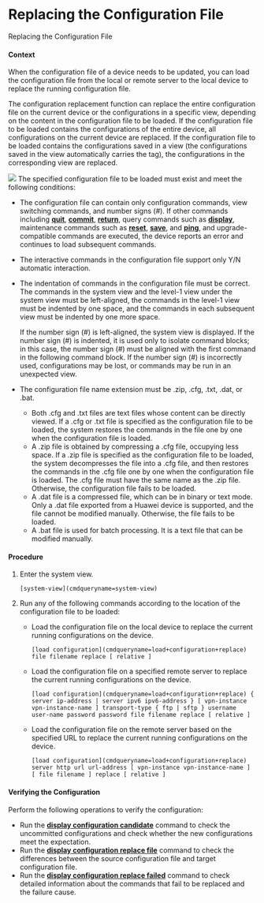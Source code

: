Replacing the Configuration File
================================

Replacing the Configuration File

#### Context

When the configuration file of a device needs to be updated, you can load the configuration file from the local or remote server to the local device to replace the running configuration file.

The configuration replacement function can replace the entire configuration file on the current device or the configurations in a specific view, depending on the content in the configuration file to be loaded. If the configuration file to be loaded contains the configurations of the entire device, all configurations on the current device are replaced. If the configuration file to be loaded contains the configurations saved in a view (the configurations saved in the view automatically carries the <replace/> tag), the configurations in the corresponding view are replaced.

![](public_sys-resources/note_3.0-en-us.png) The specified configuration file to be loaded must exist and meet the following conditions:

* The configuration file can contain only configuration commands, view switching commands, and number signs (#). If other commands including [**quit**](cmdqueryname=quit), [**commit**](cmdqueryname=commit), [**return**](cmdqueryname=return), query commands such as [**display**](cmdqueryname=display), maintenance commands such as [**reset**](cmdqueryname=reset), [**save**](cmdqueryname=save), and [**ping**](cmdqueryname=ping), and upgrade-compatible commands are executed, the device reports an error and continues to load subsequent commands.
* The interactive commands in the configuration file support only Y/N automatic interaction.
* The indentation of commands in the configuration file must be correct. The commands in the system view and the level-1 view under the system view must be left-aligned, the commands in the level-1 view must be indented by one space, and the commands in each subsequent view must be indented by one more space.
  
  If the number sign (#) is left-aligned, the system view is displayed. If the number sign (#) is indented, it is used only to isolate command blocks; in this case, the number sign (#) must be aligned with the first command in the following command block. If the number sign (#) is incorrectly used, configurations may be lost, or commands may be run in an unexpected view.
* The configuration file name extension must be .zip, .cfg, .txt, .dat, or .bat.
  
  + Both .cfg and .txt files are text files whose content can be directly viewed. If a .cfg or .txt file is specified as the configuration file to be loaded, the system restores the commands in the file one by one when the configuration file is loaded.
  + A .zip file is obtained by compressing a .cfg file, occupying less space. If a .zip file is specified as the configuration file to be loaded, the system decompresses the file into a .cfg file, and then restores the commands in the .cfg file one by one when the configuration file is loaded. The .cfg file must have the same name as the .zip file. Otherwise, the configuration file fails to be loaded.
  + A .dat file is a compressed file, which can be in binary or text mode. Only a .dat file exported from a Huawei device is supported, and the file cannot be modified manually. Otherwise, the file fails to be loaded.
  + A .bat file is used for batch processing. It is a text file that can be modified manually.



#### Procedure

1. Enter the system view.
   
   
   ```
   [system-view](cmdqueryname=system-view)
   ```
2. Run any of the following commands according to the location of the configuration file to be loaded:
   
   
   * Load the configuration file on the local device to replace the current running configurations on the device.
     
     ```
     [load configuration](cmdqueryname=load+configuration+replace) file filename replace [ relative ]
     ```
   * Load the configuration file on a specified remote server to replace the current running configurations on the device.
     
     ```
     [load configuration](cmdqueryname=load+configuration+replace) { server ip-address | server ipv6 ipv6-address } [ vpn-instance vpn-instance-name ] transport-type { ftp | sftp } username user-name password password file filename replace [ relative ]
     ```
   * Load the configuration file on the remote server based on the specified URL to replace the current running configurations on the device.
     
     ```
     [load configuration](cmdqueryname=load+configuration+replace) server http url url-address [ vpn-instance vpn-instance-name ] [ file filename ] replace [ relative ]
     ```

#### Verifying the Configuration

Perform the following operations to verify the configuration:

* Run the [**display configuration candidate**](cmdqueryname=display+configuration+candidate) command to check the uncommitted configurations and check whether the new configurations meet the expectation.
* Run the [**display configuration replace file**](cmdqueryname=display+configuration+replace+file) command to check the differences between the source configuration file and target configuration file.
* Run the [**display configuration replace failed**](cmdqueryname=display+configuration+replace+failed) command to check detailed information about the commands that fail to be replaced and the failure cause.